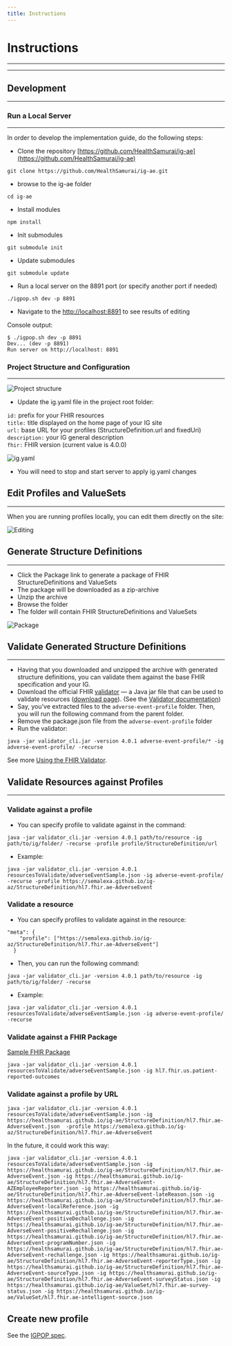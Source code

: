 ```yaml
---
title: Instructions
---
```


# Instructions
---
---

## Development
---

### Run a Local Server
---

In order to develop the implementation guide, do the following steps:

- Clone the repository [https://github.com/HealthSamurai/ig-ae](https://github.com/HealthSamurai/ig-ae)

```git clone https://github.com/HealthSamurai/ig-ae.git```

- browse to the ig-ae folder

```cd ig-ae```

- Install modules

```npm install```

- Init submodules

```git submodule init```

- Update submodules

```git submodule update```

- Run a local server on the 8891 port (or specify another port if needed)

```./igpop.sh dev -p 8891```

- Navigate to the [http://localhost:8891](http://localhost:8891) to see results of editing

Console output:

```/ig-ae
$ ./igpop.sh dev -p 8891
Dev... (dev -p 8891)
Run server on http://localhost: 8891
```


### Project Structure and Configuration
---

![Project structure](https://github.com/HealthSamurai/ig-ae/blob/master/src/images/project_structure.png?raw=true)


- Update the ig.yaml file in the project root folder:

`id:`  prefix for your FHIR resources<br>
`title:` title displayed on the home page of your IG site<br>
`url:` base URL for your profiles (StructureDefinition.url and fixedUri)<br>
`description:` your IG general description<br>
`fhir:` FHIR version (current value is 4.0.0)<br>


![ig.yaml](https://github.com/HealthSamurai/ig-ae/blob/master/src/images/igyaml.png?raw=true)

- You will need to stop and start server to apply ig.yaml changes


## Edit Profiles and ValueSets
---

When you are running profiles locally, you can edit them directly on the site:

![Editing](https://github.com/HealthSamurai/ig-ae/blob/master/src/images/editing.gif?raw=true)


## Generate Structure Definitions
---

- Click the Package link to generate a package of FHIR StructureDefinitions and ValueSets
- The package will be downloaded as a zip-archive
- Unzip the archive
- Browse the folder
- The folder will contain FHIR StructureDefinitions and ValueSets

![Package](https://github.com/HealthSamurai/ig-ae/blob/master/src/images/package.gif?raw=true)

## Validate Generated Structure Definitions
--- 

- Having that you downloaded and unzipped the archive with generated structure definitions, you can validate them against the base FHIR specification and your IG.
- Download the official FHIR [validator](https://github.com/hapifhir/org.hl7.fhir.core/releases/latest/download/validator_cli.jar) — a Java jar file that can be used to validate resources ([download page](http://build.fhir.org/downloads.html)). (See the [Validator documentation](https://confluence.hl7.org/display/FHIR/Using+the+FHIR+Validator))
- Say, you've extracted files to the `adverse-event-profile` folder. Then, you will run the following command from the parent folder.
- Remove the package.json file from the `adverse-event-profile` folder
- Run the validator:

```java -jar validator_cli.jar -version 4.0.1 adverse-event-profile/* -ig adverse-event-profile/ -recurse```

See more [Using the FHIR Validator](https://confluence.hl7.org/display/FHIR/Using+the+FHIR+Validator).


## Validate Resources against Profiles
--- 

### Validate against a profile

- You can specify profile to validate against in the command:

```java -jar validator_cli.jar -version 4.0.1 path/to/resource -ig path/to/ig/folder/ -recurse -profile profile/StructureDefinition/url```

- Example:

```java -jar validator_cli.jar -version 4.0.1 resourcesToValidate/adverseEventSample.json -ig adverse-event-profile/ -recurse -profile https://semalexa.github.io/ig-az/StructureDefinition/hl7.fhir.ae-AdverseEvent```

### Validate a resource

- You can specify profiles to validate against in the resource:
```
"meta": {
    "profile": ["https://semalexa.github.io/ig-az/StructureDefinition/hl7.fhir.ae-AdverseEvent"]
  }
```  
  
- Then, you can run the following command:  

```java -jar validator_cli.jar -version 4.0.1 path/to/resource -ig path/to/ig/folder/ -recurse```

- Example:
  
```java -jar validator_cli.jar -version 4.0.1 resourcesToValidate/adverseEventSample.json -ig adverse-event-profile/ -recurse```

### Validate against a FHIR Package

[Sample FHIR Package](http://registry.fhir.org/package/hl7.fhir.us.patient-reported-outcomes%7C0.2.0)

```java -jar validator_cli.jar -version 4.0.1 resourcesToValidate/adverseEventSample.json -ig hl7.fhir.us.patient-reported-outcomes```

### Validate against a profile by URL


```java -jar validator_cli.jar -version 4.0.1 resourcesToValidate/adverseEventSample.json -ig https://healthsamurai.github.io/ig-ae/StructureDefinition/hl7.fhir.ae-AdverseEvent.json  -profile https://semalexa.github.io/ig-az/StructureDefinition/hl7.fhir.ae-AdverseEvent```

In the future, it could work this way:

```java -jar validator_cli.jar -version 4.0.1 resourcesToValidate/adverseEventSample.json -ig https://healthsamurai.github.io/ig-ae/StructureDefinition/hl7.fhir.ae-AdverseEvent.json -ig https://healthsamurai.github.io/ig-ae/StructureDefinition/hl7.fhir.ae-AdverseEvent-AZEmployeeReporter.json -ig https://healthsamurai.github.io/ig-ae/StructureDefinition/hl7.fhir.ae-AdverseEvent-lateReason.json -ig https://healthsamurai.github.io/ig-ae/StructureDefinition/hl7.fhir.ae-AdverseEvent-localReference.json -ig https://healthsamurai.github.io/ig-ae/StructureDefinition/hl7.fhir.ae-AdverseEvent-positiveDechallenge.json -ig https://healthsamurai.github.io/ig-ae/StructureDefinition/hl7.fhir.ae-AdverseEvent-positiveRechallenge.json -ig https://healthsamurai.github.io/ig-ae/StructureDefinition/hl7.fhir.ae-AdverseEvent-programNumber.json -ig https://healthsamurai.github.io/ig-ae/StructureDefinition/hl7.fhir.ae-AdverseEvent-rechallenge.json -ig https://healthsamurai.github.io/ig-ae/StructureDefinition/hl7.fhir.ae-AdverseEvent-reporterType.json -ig https://healthsamurai.github.io/ig-ae/StructureDefinition/hl7.fhir.ae-AdverseEvent-sourceType.json -ig https://healthsamurai.github.io/ig-ae/StructureDefinition/hl7.fhir.ae-AdverseEvent-surveyStatus.json -ig https://healthsamurai.github.io/ig-ae/ValueSet/hl7.fhir.ae-survey-status.json -ig https://healthsamurai.github.io/ig-ae/ValueSet/hl7.fhir.ae-intelligent-source.json```

## Create new profile

See the [IGPOP spec](https://github.com/HealthSamurai/igpop/blob/master/igpop.md).


